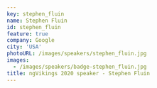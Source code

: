 ```yaml
---
key: stephen_fluin
name: Stephen Fluin
id: stephen_fluin
feature: true
company: Google
city: 'USA'
photoURL: /images/speakers/stephen_fluin.jpg
images:
  - /images/speakers/badge-stephen_fluin.jpg
title: ngVikings 2020 speaker - Stephen Fluin
---
```

